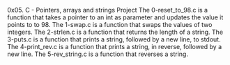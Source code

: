 0x05. C - Pointers, arrays and strings Project
The 0-reset_to_98.c is a function that takes a pointer to an int as parameter and updates the value it points to to 98.
The 1-swap.c is a function that swaps the values of two integers.
The 2-strlen.c is a function that returns the length of a string.
The 3-puts.c is  a function that prints a string, followed by a new line, to stdout.
The  4-print_rev.c is a  function that prints a string, in reverse, followed by a new line.
The  5-rev_string.c  is a function that reverses a string.
